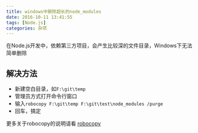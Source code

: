 ```yaml
---
title: windows中删除超长的node_modules
date: 2016-10-11 13:41:55
tags: [Node.js]
categories: 杂项
---
```

在Node.js开发中，依赖第三方项目，会产生比较深的文件目录，Windows下无法简单删除

## 解决方法
* 新建空白目录，如`F:\git\temp`
* 管理员方式打开命令行窗口
* 输入`robocopy F:\git\temp F:\git\test\node_modules /purge`
* 回车，搞定

更多关于robocopy的说明请看 [robocopy](http://baike.baidu.com/link?url=6XgB5Fwho9P1p16Vrn8jHOSoNG6RDZgqiEHm6TkPsP3GzO6UsHUiFHPje3ZRmeDgDxilyQx9x9aAJz0nBOzYYeuyselIEwVkfDZX_KRJGaC)